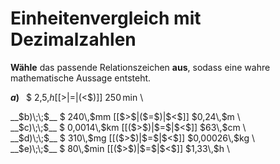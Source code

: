 <!--
version:  0.0.1

language: de

@style
input {
    text-align: center;
}

.flex-container {
    display: flex;
    flex-wrap: wrap;
    align-items: stretch;
    gap: 20px;
}

.flex-child {
    flex: 1;
    min-width: 350px;
    margin-right: 20px;
}

@media (max-width: 400px) {
    .flex-child {
        flex: 100%;
        margin-right: 0;
    }
}
@end

formula: \carry   \textcolor{red}{\scriptsize #1}
formula: \digit   \rlap{\carry{#1}}\phantom{#2}#2
formula: \permil  \text{‰}

import: https://raw.githubusercontent.com/LiaTemplates/Tikz-Jax/main/README.md

script: https://cdn.jsdelivr.net/gh/LiaTemplates/Tikz-Jax@main/dist/index.js



tags: Einheiten, Dezimalzahlen, Länge, Masse, Zeit, leicht, niedrig, Angeben

comment: Welche angegebene Größe in Dezimalzahldarstellung ist größer? Wähle das passende Relationszeichen.

author: Martin Lommatzsch

-->




# Einheitenvergleich mit Dezimalzahlen


**Wähle** das passende Relationszeichen **aus**, sodass eine wahre mathematische Aussage entsteht.



<section class="flex-container">

<div class="flex-child">

__$a)\;\;$__ $ 2,5\,$h [[$>$|$=$|($<$)]] $250\,$min \

</div>
<div class="flex-child">
__$b)\;\;$__ $ 240\,$mm [[$>$|($=$)|$<$]] $0,24\,$m \

</div>
<div class="flex-child">
__$c)\;\;$__ $ 0,0014\,$km [[($>$)|$=$|$<$]] $63\,$cm \

</div>
<div class="flex-child">
__$d)\;\;$__ $ 310\,$mg [[($>$)|$=$|$<$]] $0,00026\,$kg \

</div>
<div class="flex-child">
__$e)\;\;$__ $ 80\,$min [[($>$)|$=$|$<$]] $1,33\,$h \


</div>


</section>






